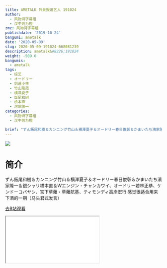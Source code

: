 ```yaml
---
title: AMETALK 外景报道艺人 191024
author:
  - 风物诗字幕组
  - 汉中则为橙
zmz: 风物诗字幕组
publishdate: '2019-10-24'
bangumi: ametalk
date: '2020-05-09'
slug: 2020-05-09-191024-668081239
description: ametalk&#8226;191024
weight: -509.0
bangumis:
  - ametalk
tags:
  - 综艺
  - オードリー
  - 剑道小林
  - 竹山隆范
  - 横泽夏子
  - 饭尾和树
  - 桥本直
  - 滨家隆一
categories:
  - 风物诗字幕组
  - 汉中则为橙

brief: "ずん飯尾和樹＆カンニング竹山＆横澤夏子＆オードリー春日俊彰＆かまいたち濱家隆一＆銀シャリ橋本直＆Wエンジン・チャンカワイ、オードリー若林正恭、ケンドーコバヤシ、宮下草薙・草薙航基、ティモンディ高岸宏行 感觉很适合用来下酒的一期（马头君式发言）"
---
```

![](https://raw.githubusercontent.com/tcgriffith/owaraisite/master/static/tmpimg/a647a8aaedfa81a43a4f91773d13df9de218772a.jpg.480.jpg)
# 简介  
ずん飯尾和樹＆カンニング竹山＆横澤夏子＆オードリー春日俊彰＆かまいたち濱家隆一＆銀シャリ橋本直＆Wエンジン・チャンカワイ、オードリー若林正恭、ケンドーコバヤシ、宮下草薙・草薙航基、ティモンディ高岸宏行
感觉很适合用来下酒的一期（马头君式发言）  

[去B站观看](https://www.bilibili.com/video/av668081239/)
<div class ="resp-container"><iframe class="testiframe" src="//player.bilibili.com/player.html?aid=668081239"", scrolling="no", allowfullscreen="true" > </iframe></div> 
